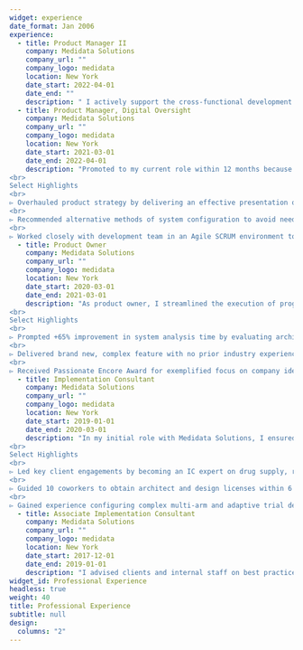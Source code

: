 ```yaml
---
widget: experience
date_format: Jan 2006
experience:
  - title: Product Manager II
    company: Medidata Solutions
    company_url: ""
    company_logo: medidata
    location: New York
    date_start: 2022-04-01
    date_end: ""
    description: " I actively support the cross-functional development activities for Medidata Detect, an end-to-end data and risk surveillance platform, which provides cross-functional operational teams the ability to monitor and mitigate risks to patient safety and data integrity."
  - title: Product Manager, Digital Oversight
    company: Medidata Solutions
    company_url: ""
    company_logo: medidata
    location: New York
    date_start: 2021-03-01
    date_end: 2022-04-01
    description: "Promoted to my current role within 12 months because of top performance and strong organizational impact, I support product owners and teams across east and west coast US, as well as in India. I lead and drive a platform of AI/ML driven data and risk surveillance technology products used by clinical trial teams to monitor clinical trials. 
<br>
Select Highlights
<br>
▻ Overhauled product strategy by delivering an effective presentation of strategic goals to engineering and product organization that advanced swift breakdown and restored backlogs for engineering teams. 
<br>
▻ Recommended alternative methods of system configuration to avoid need for high level of effort (LOE) engineering enhancements to legacy software system, shielding our customer from increased engineering costs. 
<br>
▻ Worked closely with development team in an Agile SCRUM environment to refine, prioritize and support the development, testing, and release of functionality. "
  - title: Product Owner
    company: Medidata Solutions
    company_url: ""
    company_logo: medidata
    location: New York
    date_start: 2020-03-01
    date_end: 2021-03-01
    description: "As product owner, I streamlined the execution of program priorities while maintaining conceptual and technical integrity of features for 3 global engineering teams with accountability for data review, derived analysis, and microservice analytics solutions. By providing value add features for engineering teams, I upheld product strategy and drove business direction. I partnered with product owners, program managers, developers, testers, and business stakeholders to define features and technical user stories. 
<br>
Select Highlights
<br>
▻ Prompted +65% improvement in system analysis time by evaluating architecture and developing updated solution.
<br>
▻ Delivered brand new, complex feature with no prior industry experience by organizing and engaging a global team to great performance. 
<br>
▻ Received Passionate Encore Award for exemplified focus on company ideals."
  - title: Implementation Consultant
    company: Medidata Solutions
    company_url: ""
    company_logo: medidata
    location: New York
    date_start: 2019-01-01
    date_end: 2020-03-01
    description: "In my initial role with Medidata Solutions, I ensured software applications were implemented and configured per company standard business processes, met client requirements, and adhered to good clinical data management practices. I advised customers as well as staff regarding best practices for the implementation of clinical cloud software. Further, I served customers across US and Europe during user acceptance testing cycles by resolving issues, answering questions, and guiding them through the process.
<br>
Select Highlights
<br>
▻ Led key client engagements by becoming an IC expert on drug supply, risk management and electronic data capture.
<br>
▻ Guided 10 coworkers to obtain architect and design licenses within 6 months with a pass rate of +90%.
<br>
▻ Gained experience configuring complex multi-arm and adaptive trial designs."
  - title: Associate Implementation Consultant
    company: Medidata Solutions
    company_url: ""
    company_logo: medidata
    location: New York
    date_start: 2017-12-01
    date_end: 2019-01-01
    description: "I advised clients and internal staff on best practices for implementing Medidata’s software platform, while also building on our platform's offerings for clients. Specialized in oncology study design and optimization of study architecture across the research markets. I actively translated customer needs into system functionality across a variety of our proprietary platform offerings, including Rave, RTSM and Strategic Monitoring. I helped to resolve issues in implementation and ensure an easy go live for clinical and pharmaceutical research companies, while abiding by Medidata SOP’s and CDISC/CDASH/SDTM Standards. I am also a member of the welcome team, where I help onboard new employees and make them feel welcome at Medidata."
widget_id: Professional Experience
headless: true
weight: 40
title: Professional Experience
subtitle: null
design:
  columns: "2"
---
```

